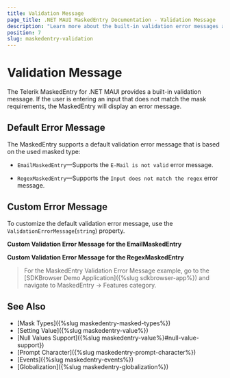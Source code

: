 ```yaml
---
title: Validation Message
page_title: .NET MAUI MaskedEntry Documentation - Validation Message
description: "Learn more about the built-in validation error messages and how to define a custom error message in the Telerik UI for .NET MAUI MaskedEntry."
position: 7
slug: maskedentry-validation
---
```


# Validation Message

The Telerik MaskedEntry for .NET MAUI provides a built-in validation message. If the user is entering an input that does not match the mask requirements, the MaskedEntry will display an error message.

## Default Error Message

The MaskedEntry supports a default validation error message that is based on the used masked type:

* `EmailMaskedEntry`&mdash;Supports the `E-Mail is not valid` error message.

* `RegexMaskedEntry`&mdash;Supports the `Input does not match the regex` error message.

## Custom Error Message

To customize the default validation error message, use the `ValidationErrorMessage`(`string`) property.

**Custom Validation Error Message for the EmailMaskedEntry**

<snippet id='emailmaskedentry-validationerrormessage-xaml' />

**Custom Validation Error Message for the RegexMaskedEntry**

<snippet id='regexmaskedentry-validationerrormessage-xaml' />

> For the MaskedEntry Validation Error Message example, go to the [SDKBrowser Demo Application]({%slug sdkbrowser-app%}) and navigate to MaskedEntry -> Features category.


## See Also

- [Mask Types]({%slug maskedentry-masked-types%})
- [Setting Value]({%slug maskedentry-value%})
- [Null Values Support]({%slug maskedentry-value%}#null-value-support})
- [Prompt Character]({%slug maskedentry-prompt-character%})
- [Events]({%slug maskedentry-events%})
- [Globalization]({%slug maskedentry-globalization%})
